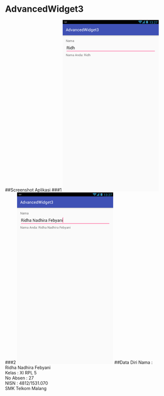 # AdvancedWidget3

##Screenshot Aplikasi
###1
![alt text](https://github.com/ridhanadhirafebyani/AdvancedWidget3/blob/master/aw6.png)
###2
![alt text](https://github.com/ridhanadhirafebyani/AdvancedWidget3/blob/master/aw7.png)
##Data Diri
Nama : Ridha Nadhira Febyani<br>
Kelas : XI RPL 5<br>
No Absen : 27<br>
NISN : 4812/1531.070<br>
SMK Telkom Malang
